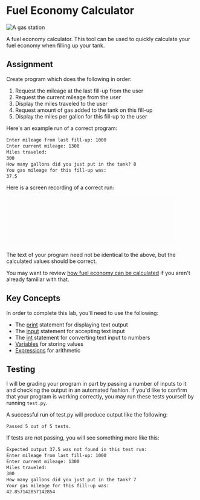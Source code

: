 Fuel Economy Calculator
=======================

![A gas station](https://upload.wikimedia.org/wikipedia/commons/thumb/b/b8/Bp_station_zanesville_ohio.jpg/640px-Bp_station_zanesville_ohio.jpg)

A fuel economy calculator. This tool can be used to quickly calculate your fuel economy when filling up your tank.

Assignment
----------

Create program which does the following in order:

1. Request the mileage at the last fill-up from the user
2. Request the current mileage from the user
3. Display the miles traveled to the user
4. Request amount of gas added to the tank on this fill-up
5. Display the miles per gallon for this fill-up to the user

Here's an example run of a correct program:

    Enter mileage from last fill-up: 1000
    Enter current mileage: 1300
    Miles traveled: 
    300
    How many gallons did you just put in the tank? 8
    You gas mileage for this fill-up was: 
    37.5

Here is a screen recording of a correct run:

![Demo of program running](demo.gif)

The text of your program need not be identical to the above, but the calculated values should be correct.

You may want to review [how fuel economy can be calculated](https://www.wikihow.com/Calculate-Your-Car%27s-Fuel-Efficiency-(MPG)) if you aren't already familiar with that.

Key Concepts
------------

In order to complete this lab, you'll need to use the following:

- The [print](https://docs.python.org/3/library/functions.html#print) statement for displaying text output
- The [input](https://docs.python.org/3/library/functions.html#input) statement for accepting text input
- The [int](https://docs.python.org/3/library/functions.html#int) statement for converting text input to numbers
- [Variables](https://www.py4e.com/html3/02-variables#variables) for storing values
- [Expressions](https://www.py4e.com/html3/02-variables#expressions) for arithmetic

Testing
-------

I will be grading your program in part by passing a number of inputs to it and checking the output in an automated fashion. If you'd like to confirm that your program is working correctly, you may run these tests yourself by running `test.py`.

A successful run of test.py will produce output like the following:

```
Passed 5 out of 5 tests.
```

If tests are not passing, you will see something more like this:

```
Expected output 37.5 was not found in this test run:
Enter mileage from last fill-up: 1000
Enter current mileage: 1300
Miles traveled: 
300
How many gallons did you just put in the tank? 7
Your gas mileage for this fill-up was: 
42.857142857142854
```
